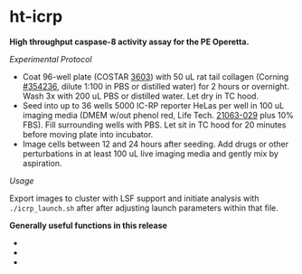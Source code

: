 ht-icrp
=======

**High throughput caspase-8 activity assay for the PE Operetta.**

*Experimental Protocol*

- Coat 96-well plate (COSTAR <a href="http://www.sigmaaldrich.com/catalog/product/sigma/cls3603">
  3603</a>) with 50 uL rat tail collagen
  (Corning <a href="http://catalog2.corning.com/Lifesciences/en-US/Shopping/ProductDetails.aspx?productid=354236(Lifesciences)">#354236</a>, dilute 1:100 in PBS or distilled water) for
  2 hours or overnight. Wash 3x with 200 uL PBS or distilled
  water. Let dry in TC hood.
- Seed into up to 36 wells 5000 IC-RP reporter HeLas per well
  in 100 uL imaging media (DMEM w/out phenol red, Life Tech.
  <a href="http://www.lifetechnologies.com/order/catalog/product/21063029">
  21063-029</a> plus 10% FBS). Fill surrounding wells with PBS. Let
  sit in TC hood for 20 minutes before moving plate into incubator.
- Image cells between 12 and 24 hours after seeding. Add drugs
  or other perturbations in at least 100 uL live imaging media
  and gently mix by aspiration. 

*Usage*

Export images to cluster with LSF support and initiate analysis
with <code>./icrp_launch.sh</code> after after adjusting launch parameters
within that file.

**Generally useful functions in this release**

- 
-
-
